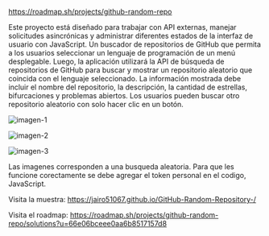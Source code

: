 https://roadmap.sh/projects/github-random-repo 

Este proyecto está diseñado para trabajar con API externas, manejar solicitudes asincrónicas y administrar diferentes estados de la interfaz de usuario con JavaScript.
Un buscador de repositorios de GitHub que permita a los usuarios seleccionar un lenguaje de programación de un menú desplegable. Luego, la aplicación utilizará la API de búsqueda de repositorios de GitHub para buscar y mostrar un repositorio aleatorio que coincida con el lenguaje seleccionado. La información mostrada debe incluir el nombre del repositorio, la descripción, la cantidad de estrellas, bifurcaciones y problemas abiertos. Los usuarios pueden buscar otro repositorio aleatorio con solo hacer clic en un botón.

![imagen-1](https://github.com/user-attachments/assets/5c42ee9d-30c4-45b3-9df3-b6246b1bcf0a)

![imagen-2](https://github.com/user-attachments/assets/4d9ca0a1-3425-464d-a1ec-6af29e8734f8)

![imagen-3](https://github.com/user-attachments/assets/18e1ca1d-6f6c-43c0-9d9a-b22a2ebcc7a8)

Las imagenes corresponden a una busqueda aleatoria. Para que les funcione corectamente se debe agregar el token personal en el codigo, JavaScript.

Visita la muestra: https://jairo51067.github.io/GitHub-Random-Repository-/ 

Visita el roadmap: https://roadmap.sh/projects/github-random-repo/solutions?u=66e06bceee0aa6b8517157d8 




